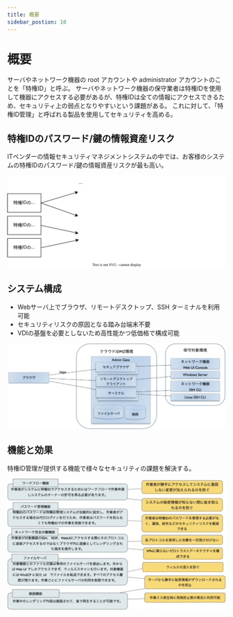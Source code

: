 ```yaml
---
title: 概要
sidebar_postion: 10
---
```

# 概要
サーバやネットワーク機器の root アカウントや administrator アカウントのことを「特権ID」と呼ぶ。
サーバやネットワーク機器の保守業者は特権IDを使用して機器にアクセスする必要があるが、特権IDは全ての情報にアクセスできるため、セキュリティ上の弱点となりやすいという課題がある。
これに対して、「特権ID管理」と呼ばれる製品を使用してセキュリティを高める。

## 特権IDのパスワード/鍵の情報資産リスク
ITベンダーの情報セキュリティマネジメントシステムの中では、お客様のシステムの特権IDのパスワード/鍵の情報資産リスクが最も高い。

![機密性、完全性、可用性の図](imgs/cia.drawio.svg)

## システム構成
- Webサーバ上でブラウザ、リモートデスクトップ、SSH ターミナルを利用可能
- セキュリティリスクの原因となる踏み台端末不要
- VDIの基盤を必要としないため高性能かつ低価格で構成可能

![システム構成](imgs/system.drawio.svg)
 
 ## 機能と効果
特権ID管理が提供する機能で様々なセキュリティの課題を解決する。

![機能と効果](imgs/feature.drawio.svg)
